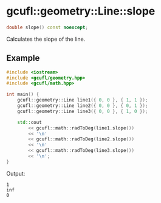 # gcufl::geometry::Line::slope
```cpp
double slope() const noexcept;
```
Calculates the slope of the line.
## Example
```cpp
#include <iostream>
#include <gcufl/geometry.hpp>
#include <gcufl/math.hpp>

int main() {
	gcufl::geometry::Line line1({ 0, 0 }, { 1, 1 });
	gcufl::geometry::Line line2({ 0, 0 }, { 0, 1 });
	gcufl::geometry::Line line3({ 0, 0 }, { 1, 0 });

	std::cout
		<< gcufl::math::radToDeg(line1.slope())
		<< '\n'
		<< gcufl::math::radToDeg(line2.slope())
		<< '\n'
		<< gcufl::math::radToDeg(line3.slope())
		<< '\n';
}
```
Output:
```
1
inf
0
```
